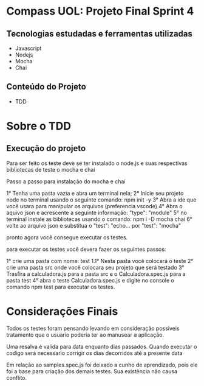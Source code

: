 # Compass UOL: Projeto Final Sprint 4

## Tecnologias estudadas e ferramentas utilizadas
- Javascript
- Nodejs
- Mocha
- Chai

## Conteúdo do Projeto 
- TDD

# Sobre o TDD 

## Execução do projeto

Para ser feito os teste deve se ter instalado o node.js e suas respectivas bibliotecas de teste o mocha e chai

Passo a passo para instalação do mocha e chai

1° Tenha uma pasta vazia e abra um terminal nela;
2° Inicie seu projeto node no terminal usando o seguinte comando: npm init -y
3° Abra a ide que você usara para manipular os arquivos (preferencia vscode)
4° Abra o aquivo json e acrescente a seguinte informação: "type": "module"
5° no terminal instale as bibliotecas usando o comando: npm i -D mocha chai
6° volte ao arquivo json e substitua o "test": "echo... por "test": "mocha"

pronto agora você consegue executar os testes.

para executar os testes você devera fazer os seguintes passos:

1° crie uma pasta com nome: test 
1.1° Nesta pasta você colocará o teste
2° crie uma pasta src onde você colocara seu projeto que será testado
3° Trasfira a calculadora.js para a pasta src e o Calculadora.spec.js para a pasta test
4° abra o teste Calculadora.spec.js e digite no console o comando npm test para executar os testes.



# Considerações Finais

Todos os testes foram pensando levando em consideração possiveis tratamento que o usuario poderia ter ao
manusear a aplicação.

Uma resalva é valida para data enquanto dias passados. Quando executar o codigo será necessario corrigir 
os dias decorridos até a presente data

Em relação ao samples.spec.js foi deixado a cunho de aprendizado, pois ele foi a base para criação dos demais testes. Sua existência não
causa conflito.




